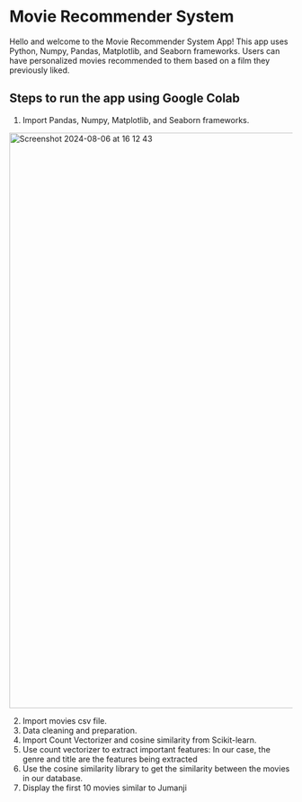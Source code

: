 # Movie Recommender System

Hello and welcome to the Movie Recommender System App! This app uses Python, Numpy, Pandas, Matplotlib, and Seaborn frameworks. Users can have personalized movies recommended to them based on a film they previously liked. 

## Steps to run the app using Google Colab
1. Import Pandas, Numpy, Matplotlib, and Seaborn frameworks.
<img width="1024" alt="Screenshot 2024-08-06 at 16 12 43" src="https://github.com/user-attachments/assets/8bb11361-348c-438e-a866-d7dbe0fd43ec">

2. Import movies csv file.
4. Data cleaning and preparation.
5. Import Count Vectorizer and cosine similarity from Scikit-learn.
6. Use count vectorizer to extract important features: In our case, the genre and title are the features being extracted
7. Use the cosine similarity library to get the similarity between the movies in our database.
8. Display the first 10 movies similar to Jumanji
